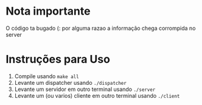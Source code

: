# Nota importante

O código ta bugado (: por alguma razao a informação chega corrompida no server

# Instruções para Uso

1) Compile usando `make all`
2) Levante um dispatcher usando `./dispatcher`
3) Levante um servidor em outro terminal usando `./server`
4) Levante um (ou varios) cliente em outro terminal usando `./client`